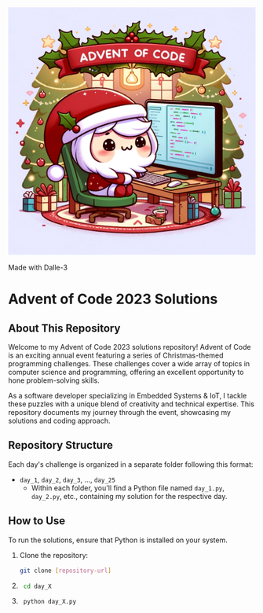 <img src = "images/aoc.png">
<p>Made with Dalle-3</p>


# Advent of Code 2023 Solutions

## About This Repository

Welcome to my Advent of Code 2023 solutions repository! Advent of Code is an exciting annual event featuring a series of Christmas-themed programming challenges. These challenges cover a wide array of topics in computer science and programming, offering an excellent opportunity to hone problem-solving skills.

As a software developer specializing in Embedded Systems & IoT, I tackle these puzzles with a unique blend of creativity and technical expertise. This repository documents my journey through the event, showcasing my solutions and coding approach.

## Repository Structure

Each day's challenge is organized in a separate folder following this format:

- `day_1`, `day_2`, `day_3`, ..., `day_25`
  - Within each folder, you'll find a Python file named `day_1.py`, `day_2.py`, etc., containing my solution for the respective day.

## How to Use

To run the solutions, ensure that Python is installed on your system.

1. Clone the repository:
   ```bash
   git clone [repository-url]

2. ```bash 
    cd day_X

3. ```bash
    python day_X.py


